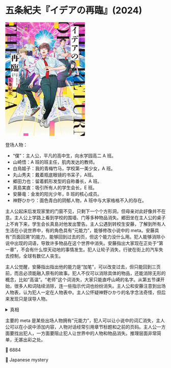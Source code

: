# 五条紀夫『イデアの再臨』(2024)

<img src=images/2024_cover.jpg width=250/>

登场人物：
* “僕”：主人公，平凡的高中生，向水学园高二 A 班。
* 山崎悟：A 班的班主任，肌肉发达的教师。
* 白鳥姬子：我的青梅竹马，学校第一美少女，A 班。
* 丸山秀夫：戴着瓶底眼镜的书呆子，A班。
* 郷田力也：留着鹤形发型的自称番长，A 班。
* 真島実直：吸引所有人的学生会长，E 班。
* 安藤竜：金发的阳光少年，B 班的核心成员。
* 神野ひかり：面色青白的阴郁人物，A 班中与大家格格不入的存在。

主人公起床后发现家里的门窗不见，只剩下一个个方形洞，但母亲对此好像并不在意。主人公上学路上看到学校的围墙、门等多种物品消失。郷田坐在主人公的桌子上不肯下来，学生会长真島对他发出警告。主人公遇到转校生安藤，了解到所有人生活在小说世界中，有的角色具有“元能力”，能够修改小说中的 meta。安藤具有“页面回溯”的能力，能够回到过去的页，但这个能力没什么用。犯人能够消除小说中出现的词语，导致许多物品在这个世界中消失。安藤指出大家现在正处于“第一章”，不会有什么惊天动地的事情发生。犯人让轮子消失，行驶在街上的汽车失去控制，全球有数亿人丧生。

主人公觉醒，安藤指出指出他的能力是“加笔”，可以改变过去，但只能回到三页前，而且必须能融入原有的故事。犯人不仅可以消除具体的物品，还能消除无形的概念，比如“高温”。“老师”这个词消失，大家只能直呼山崎的名字。从第五节课开始，很多人和词陆续消除，连一些指示代词也纷纷消失。主人公和安藤注意到出场人物表，认为犯人一定在人物表中。主人公怀疑神野ひかり的名字念法奇怪，但后来发现只是误导人物。

<details><summary>真相</summary>
犯人没有删除“僕”，是因为他也用“僕”自称。人物表中除了主人公只有真島用“僕”自称，他就是犯人。真島使用能力让安藤竜消失，但“安藤”是假名，所以没有生效。真島想让得到学生名册，让所有人消失。主人公和安藤把真島逼到屋顶，真島查出安藤的真名 Andrew，令其消失。主人公的名字是イデア（Idea），他在第一章之前加了一段独白，使得小说结局确定为幸福结局。真島让世界消失，但因为小说题目为《イデア再临》，导致世界重启。真島了解到自己没有胜算，决定不再使用自己的能力。
</details>

主要的 meta 是某些出场人物拥有“元能力”，犯人可以让小说中的词汇消失，主人公可以在小说中添加内容，人物对话经常引用章节标题和之前的页码。主人公一方面要找出犯人，一方面要阻止犯人让世界中的人物和物品消失。推理层面非常简单，无甚出彩之处。

:link: 6884

:file_folder: Japanese mystery
